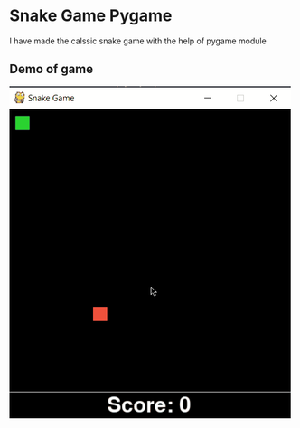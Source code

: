 # Snake Game Pygame

I have made the calssic snake game with the help of pygame module

## Demo of game 

![Demo of game](https://github.com/theshubhagrwl/snake-pygame/blob/master/demo/snake-pygame.gif)
